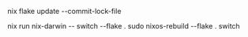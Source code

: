 nix flake update --commit-lock-file

nix run nix-darwin -- switch --flake .
sudo nixos-rebuild --flake . switch

